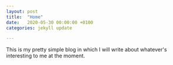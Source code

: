 ```yaml
---
layout: post
title:  "Home"
date:   2020-05-30 00:00:00 +0100
categories: jekyll update

---
```


This is my pretty simple blog in which I will write about whatever's interesting to me at the moment.
